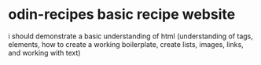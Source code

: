 # odin-recipes basic recipe website

i should demonstrate a basic understanding of html (understanding of tags, elements, how to create a working boilerplate, create lists, images, links, and working with text)